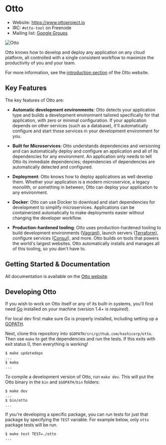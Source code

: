 Otto
=========

- Website: https://www.ottoproject.io
- IRC: `#otto-tool` on Freenode
- Mailing list: [Google Groups](https://groups.google.com/group/otto-tool)

![Otto](https://cloud.githubusercontent.com/assets/37534/10147078/d400509e-65e0-11e5-9d66-c419914cbcf4.png)

Otto knows how to develop and deploy any application on any cloud platform,
all controlled with a single consistent workflow to maximize the productivity
of you and your team.

For more information, see the
[introduction section](https://www.ottoproject.io/intro)
of the Otto website.

## Key Features

The key features of Otto are:

* **Automatic development environments**: Otto detects your application
  type and builds a development environment tailored specifically for that
  application, with zero or minimal configuration. If your application depends
  on other services (such as a database), it'll automatically configure and
  start those services in your development environment for you.

* **Built for Microservices**: Otto understands dependencies and versioning
  and can automatically deploy and configure an application and all
  of its dependencies for any environment. An application only needs to
  tell Otto its immediate dependencies; dependencies of dependencies are
  automatically detected and configured.

* **Deployment**: Otto knows how to deploy applications as well develop
  them. Whether your application is a modern microservice, a legacy
  monolith, or something in between, Otto can deploy your application to any
  environment.

* **Docker**: Otto can use Docker to download and start dependencies
  for development to simplify microservices. Applications can be containerized
  automatically to make deployments easier without changing the developer
  workflow.

* **Production-hardened tooling**: Otto uses production-hardened tooling to
  build development environments ([Vagrant](https://vagrantup.com)),
  launch servers ([Terraform](https://terraform.io)), configure
  services ([Consul](https://consul.io)), and more. Otto builds on
  tools that powers the world's largest websites.
  Otto automatically installs and manages all of this tooling, so you don't
  have to.

## Getting Started & Documentation

All documentation is available on the [Otto website](https://www.ottoproject.io).

## Developing Otto

If you wish to work on Otto itself or any of its built-in systems,
you'll first need [Go](https://www.golang.org) installed on your
machine (version 1.4+ is *required*).

For local dev first make sure Go is properly installed, including setting up a
[GOPATH](https://golang.org/doc/code.html#GOPATH).

Next, clone this repository into `$GOPATH/src/github.com/hashicorp/otto`.
Then use `make` to get the dependencies and run the tests.
If this exits with exit status 0,
then everything is working!

```sh
$ make updatedeps
...
$ make
...
```

To compile a development version of Otto, run `make dev`. This will put the
Otto binary in the `bin` and `$GOPATH/bin` folders:

```sh
$ make dev
...
$ bin/otto
...
```

If you're developing a specific package, you can run tests for just that
package by specifying the `TEST` variable. For example below, only
`otto` package tests will be run.

```sh
$ make test TEST=./otto
...
```
